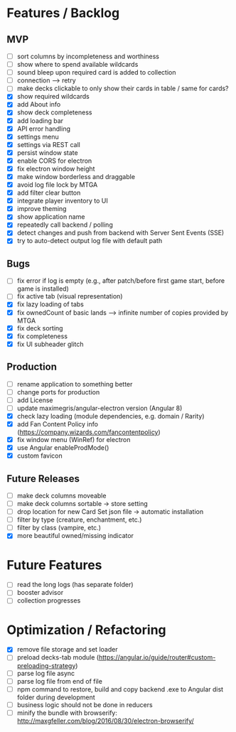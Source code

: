 # Features / Backlog

## MVP
- [ ] sort columns by incompleteness and worthiness
- [ ] show where to spend available wildcards
- [ ] sound bleep upon required card is added to collection
- [ ] connection --> retry
- [ ] make decks clickable to only show their cards in table / same for cards?
- [X] show required wildcards
- [X] add About info
- [X] show deck completeness
- [X] add loading bar
- [X] API error handling
- [X] settings menu
- [X] settings via REST call
- [X] persist window state
- [X] enable CORS for electron
- [X] fix electron window height
- [X] make window borderless and draggable
- [X] avoid log file lock by MTGA
- [X] add filter clear button
- [X] integrate player inventory to UI
- [X] improve theming
- [X] show application name
- [X] repeatedly call backend / polling
- [X] detect changes and push from backend with Server Sent Events (SSE)
- [X] try to auto-detect output log file with default path

## Bugs
- [ ] fix error if log is empty (e.g., after patch/before first game start, before game is installed)
- [ ] fix active tab (visual representation)
- [X] fix lazy loading of tabs
- [X] fix ownedCount of basic lands --> infinite number of copies provided by MTGA
- [X] fix deck sorting
- [X] fix completeness
- [X] fix UI subheader glitch

## Production
- [ ] rename application to something better
- [ ] change ports for production
- [ ] add License
- [ ] update maximegris/angular-electron version (Angular 8)
- [X] check lazy loading (module dependencies, e.g. domain / Rarity)
- [X] add Fan Content Policy info (https://company.wizards.com/fancontentpolicy)
- [X] fix window menu (WinRef) for electron
- [X] use Angular enableProdMode()
- [X] custom favicon

## Future Releases
- [ ] make deck columns moveable
- [ ] make deck columns sortable -> store setting
- [ ] drop location for new Card Set json file -> automatic installation
- [ ] filter by type (creature, enchantment, etc.)
- [ ] filter by class (vampire, etc.)
- [X] more beautiful owned/missing indicator

# Future Features
- [ ] read the long logs (has separate folder)
- [ ] booster advisor
- [ ] collection progresses

# Optimization / Refactoring
- [X] remove file storage and set loader
- [ ] preload decks-tab module (https://angular.io/guide/router#custom-preloading-strategy)
- [ ] parse log file async
- [ ] parse log file from end of file
- [ ] npm command to restore, build and copy backend .exe to Angular dist folder during development
- [ ] business logic should not be done in reducers
- [ ] minify the bundle with browserify: http://maxgfeller.com/blog/2016/08/30/electron-browserify/
